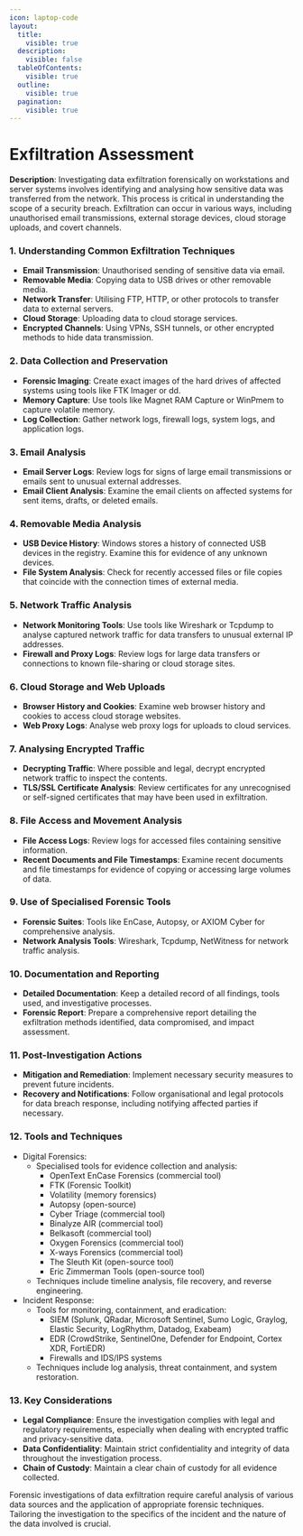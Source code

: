 ```yaml
---
icon: laptop-code
layout:
  title:
    visible: true
  description:
    visible: false
  tableOfContents:
    visible: true
  outline:
    visible: true
  pagination:
    visible: true
---
```


# Exfiltration Assessment

**Description**: Investigating data exfiltration forensically on workstations and server systems involves identifying and analysing how sensitive data was transferred from the network. This process is critical in understanding the scope of a security breach. Exfiltration can occur in various ways, including unauthorised email transmissions, external storage devices, cloud storage uploads, and covert channels.

### **1. Understanding Common Exfiltration Techniques**

* **Email Transmission**: Unauthorised sending of sensitive data via email.
* **Removable Media**: Copying data to USB drives or other removable media.
* **Network Transfer**: Utilising FTP, HTTP, or other protocols to transfer data to external servers.
* **Cloud Storage**: Uploading data to cloud storage services.
* **Encrypted Channels**: Using VPNs, SSH tunnels, or other encrypted methods to hide data transmission.

### **2. Data Collection and Preservation**

* **Forensic Imaging**: Create exact images of the hard drives of affected systems using tools like FTK Imager or dd.
* **Memory Capture**: Use tools like Magnet RAM Capture or WinPmem to capture volatile memory.
* **Log Collection**: Gather network logs, firewall logs, system logs, and application logs.

### **3. Email Analysis**

* **Email Server Logs**: Review logs for signs of large email transmissions or emails sent to unusual external addresses.
* **Email Client Analysis**: Examine the email clients on affected systems for sent items, drafts, or deleted emails.

### **4. Removable Media Analysis**

* **USB Device History**: Windows stores a history of connected USB devices in the registry. Examine this for evidence of any unknown devices.
* **File System Analysis**: Check for recently accessed files or file copies that coincide with the connection times of external media.

### **5. Network Traffic Analysis**

* **Network Monitoring Tools**: Use tools like Wireshark or Tcpdump to analyse captured network traffic for data transfers to unusual external IP addresses.
* **Firewall and Proxy Logs**: Review logs for large data transfers or connections to known file-sharing or cloud storage sites.

### **6. Cloud Storage and Web Uploads**

* **Browser History and Cookies**: Examine web browser history and cookies to access cloud storage websites.
* **Web Proxy Logs**: Analyse web proxy logs for uploads to cloud services.

### **7. Analysing Encrypted Traffic**

* **Decrypting Traffic**: Where possible and legal, decrypt encrypted network traffic to inspect the contents.
* **TLS/SSL Certificate Analysis**: Review certificates for any unrecognised or self-signed certificates that may have been used in exfiltration.

### **8. File Access and Movement Analysis**

* **File Access Logs**: Review logs for accessed files containing sensitive information.
* **Recent Documents and File Timestamps**: Examine recent documents and file timestamps for evidence of copying or accessing large volumes of data.

### **9. Use of Specialised Forensic Tools**

* **Forensic Suites**: Tools like EnCase, Autopsy, or AXIOM Cyber for comprehensive analysis.
* **Network Analysis Tools**: Wireshark, Tcpdump, NetWitness for network traffic analysis.

### **10. Documentation and Reporting**

* **Detailed Documentation**: Keep a detailed record of all findings, tools used, and investigative processes.
* **Forensic Report**: Prepare a comprehensive report detailing the exfiltration methods identified, data compromised, and impact assessment.

### **11. Post-Investigation Actions**

* **Mitigation and Remediation**: Implement necessary security measures to prevent future incidents.
* **Recovery and Notifications**: Follow organisational and legal protocols for data breach response, including notifying affected parties if necessary.

### **12.**  Tools and Techniques

* Digital Forensics:
  * Specialised tools for evidence collection and analysis:
    * OpenText EnCase Forensics (commercial tool)
    * FTK (Forensic Toolkit)
    * Volatility (memory forensics)
    * Autopsy (open-source)
    * Cyber Triage (commercial tool)
    * Binalyze AIR (commercial tool)
    * Belkasoft (commercial tool)
    * Oxygen Forensics (commercial tool)
    * X-ways Forensics (commercial tool)
    * The Sleuth Kit (open-source tool)
    * Eric Zimmerman Tools (open-source tool)
  * Techniques include timeline analysis, file recovery, and reverse engineering.
* Incident Response:
  * Tools for monitoring, containment, and eradication:
    * SIEM (Splunk, QRadar, Microsoft Sentinel, Sumo Logic, Graylog, Elastic Security, LogRhythm, Datadog, Exabeam)
    * EDR (CrowdStrike, SentinelOne, Defender for Endpoint, Cortex XDR, FortiEDR)
    * Firewalls and IDS/IPS systems
  * Techniques include log analysis, threat containment, and system restoration.

### **13. Key Considerations**

* **Legal Compliance**: Ensure the investigation complies with legal and regulatory requirements, especially when dealing with encrypted traffic and privacy-sensitive data.
* **Data Confidentiality**: Maintain strict confidentiality and integrity of data throughout the investigation process.
* **Chain of Custody**: Maintain a clear chain of custody for all evidence collected.

Forensic investigations of data exfiltration require careful analysis of various data sources and the application of appropriate forensic techniques. Tailoring the investigation to the specifics of the incident and the nature of the data involved is crucial.
